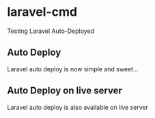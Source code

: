 # laravel-cmd
Testing Laravel Auto-Deployed


## Auto Deploy
Laravel auto deploy is now simple and sweet...

## Auto Deploy on live server
Laravel auto deploy is also available on live server
